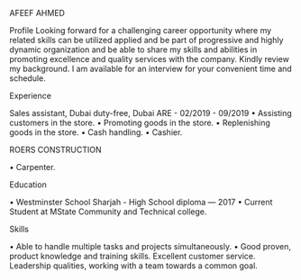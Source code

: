 AFEEF AHMED

Profile
Looking forward for a challenging career opportunity where my related skills can be utilized applied and be part of progressive and highly dynamic organization and be able to share my skills and abilities in promoting excellence and quality services with the company.
Kindly review my background. I am available for an interview for your convenient time and schedule. 

Experience

Sales assistant, Dubai duty-free, Dubai ARE - 02/2019 - 09/2019
•	Assisting customers in the store.
•	Promoting goods in the store.
•	Replenishing goods in the store.
•	Cash handling.
•	Cashier.

ROERS CONSTRUCTION

•	 Carpenter.

Education

•	Westminster School Sharjah - High School diploma — 2017
•	Current Student at MState Community and Technical college.

Skills

•	Able to handle multiple tasks and projects simultaneously.
•	Good proven, product knowledge and training skills. Excellent customer service. 
Leadership qualities, working with a team towards a common goal.
